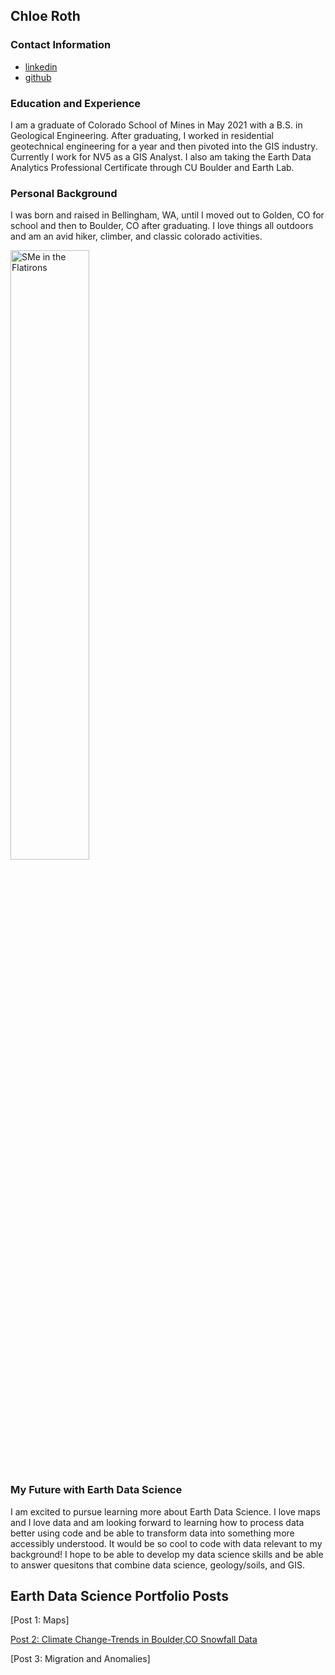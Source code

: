 ## Chloe Roth 
### Contact Information
* [linkedin](https://www.linkedin.com/in/chloe-roth-534831204/)
* [github](https://github.com/chloeroth22)
### Education and Experience  
I am a graduate of Colorado School of Mines in May 2021 with a B.S. in Geological Engineering. After graduating, I worked in residential geotechnical engineering for a year and then pivoted into the GIS industry. Currently I work for NV5 as a GIS Analyst. I also am taking the Earth Data Analytics Professional Certificate through CU Boulder and Earth Lab. 
### Personal Background
I was born and raised in Bellingham, WA, until I moved out to Golden, CO for school and then to Boulder, CO after graduating. I love things all outdoors and am an avid hiker, climber, and classic colorado activities.

<img 
  src="img/ChloeInFlatirons.jpeg" 
  alt="SMe in the Flatirons" 
  width="50%">
### My Future with Earth Data Science
I am excited to pursue learning more about Earth Data Science. I love maps and I love data and am looking forward to learning how to process data better using code and be able to transform data into something more accessibly understood. It would be so cool to code with data relevant to my background! I hope to be able to develop my data science skills and be able to answer quesitons that combine data science, geology/soils, and GIS. 
## Earth Data Science Portfolio Posts
[Post 1: Maps]

[Post 2: Climate Change-Trends in Boulder,CO Snowfall Data](https://github.com/chloeroth22/chloeroth22.github.io/blob/6766b36248bbde71bb00b993e3d570ca6187af6d/Portfolio%20Post%2C%20Part%202%20--%20Write%20your%20Post.ipynb)

[Post 3: Migration and Anomalies]
